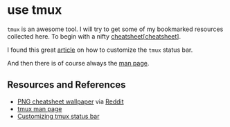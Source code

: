 # use tmux

`tmux` is an awesome tool. I will try to get some of my bookmarked resources collected here. To begin with a nifty [cheatsheet][[cheatsheet]].

I found this great [article][statusbar] on how to customize the `tmux` status bar.

And then there is of course always the [man page][manpage].

## Resources and References

- [PNG cheatsheet wallpaper][cheatsheet] via [Reddit](https://www.reddit.com/r/tmux/comments/b9llk7/classic_cheatsheet_wallpaper_for_tmux_repost/)
- [tmux man page][manpage]
- [Customizing tmux status bar][statusbar]

[cheatsheet]: https://i.redd.it/9eeanpxjucq21.png
[statusbar]: https://arcolinux.com/everything-you-need-to-know-about-tmux-status-bar/
[manpage]: (https://man.openbsd.org/tmux#exit-empty)
